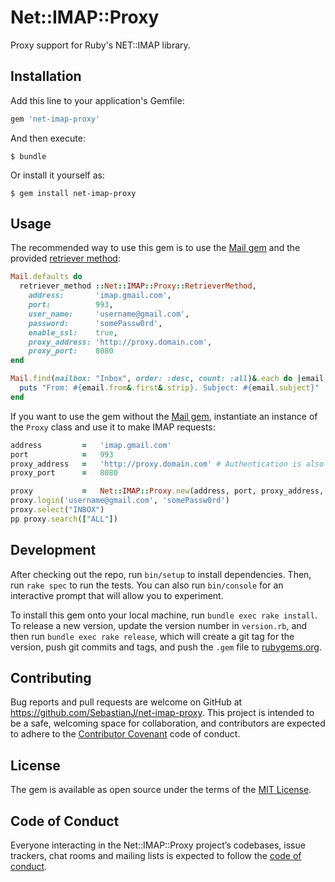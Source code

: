 # Net::IMAP::Proxy

Proxy support for Ruby's NET::IMAP library.

## Installation

Add this line to your application's Gemfile:

```ruby
gem 'net-imap-proxy'
```

And then execute:

    $ bundle

Or install it yourself as:

    $ gem install net-imap-proxy

## Usage

The recommended way to use this gem is to use the [Mail gem](https://github.com/mikel/mail) and the provided [retriever method](lib/net/imap/proxy/retriever_method.rb):

```ruby
Mail.defaults do                      
  retriever_method ::Net::IMAP::Proxy::RetrieverMethod,
    address:       'imap.gmail.com',
    port:          993,
    user_name:     'username@gmail.com',
    password:      'somePassw0rd',
    enable_ssl:    true,
    proxy_address: 'http://proxy.domain.com',
    proxy_port:    8080
end

Mail.find(mailbox: "Inbox", order: :desc, count: :all)&.each do |email|
  puts "From: #{email.from&.first&.strip}. Subject: #{email.subject}"
end
```

If you want to use the gem without the [Mail gem](https://github.com/mikel/mail), instantiate an instance of the `Proxy` class and use it to make IMAP requests:

```ruby
address         =   'imap.gmail.com'
port            =   993
proxy_address   =   'http://proxy.domain.com' # Authentication is also supported, e.g. http://user:password@proxy.domain.com
proxy_port      =   8080

proxy           =   Net::IMAP::Proxy.new(address, port, proxy_address, proxy_port, true, nil, false) # true, nil, false = enable ssl, without specifying certs and disable ssl verification
proxy.login('username@gmail.com', 'somePassw0rd')
proxy.select("INBOX")
pp proxy.search(["ALL"])
```

## Development

After checking out the repo, run `bin/setup` to install dependencies. Then, run `rake spec` to run the tests. You can also run `bin/console` for an interactive prompt that will allow you to experiment.

To install this gem onto your local machine, run `bundle exec rake install`. To release a new version, update the version number in `version.rb`, and then run `bundle exec rake release`, which will create a git tag for the version, push git commits and tags, and push the `.gem` file to [rubygems.org](https://rubygems.org).

## Contributing

Bug reports and pull requests are welcome on GitHub at https://github.com/SebastianJ/net-imap-proxy. This project is intended to be a safe, welcoming space for collaboration, and contributors are expected to adhere to the [Contributor Covenant](http://contributor-covenant.org) code of conduct.

## License

The gem is available as open source under the terms of the [MIT License](https://opensource.org/licenses/MIT).

## Code of Conduct

Everyone interacting in the Net::IMAP::Proxy project’s codebases, issue trackers, chat rooms and mailing lists is expected to follow the [code of conduct](https://github.com/SebastianJ/net-imap-proxy/blob/master/CODE_OF_CONDUCT.md).
